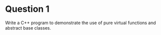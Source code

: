 Question 1
==========

Write a C++ program to demonstrate the use of pure virtual functions and abstract base classes.